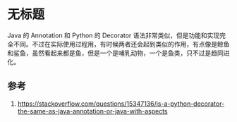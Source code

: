 # 无标题

<!--
ID: c573b6e0-66e5-4fae-926a-ab6d2e95d4a1
Status: draft
Date: 2020-06-12T14:57:34
Modified: 2020-06-12T14:57:34
wp_id: 1382
-->

Java 的 Annotation 和 Python 的 Decorator 语法非常类似，但是功能和实现完全不同。不过在实际使用过程用，有时候两者还会起到类似的作用，有点像是鲸鱼和鲨鱼，虽然看起来都是鱼，但是一个是哺乳动物，一个是鱼类，只不过是趋同进化。

## 参考

1. https://stackoverflow.com/questions/15347136/is-a-python-decorator-the-same-as-java-annotation-or-java-with-aspects

